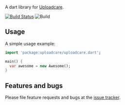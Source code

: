 A dart library for [Uploadcare](https://uploadcare.com/).

[![Build Status](https://travis-ci.com/amondnet/uploadcare.dart.svg?branch=master)](https://travis-ci.com/amondnet/uploadcare.dart)
![Build](https://github.com/amondnet/uploadcare.dart/workflows/Build/badge.svg?branch=master)
## Usage

A simple usage example:

```dart
import 'package:uploadcare/uploadcare.dart';

main() {
  var awesome = new Awesome();
}
```

## Features and bugs

Please file feature requests and bugs at the [issue tracker][tracker].

[tracker]: https://github.com/amondnet/uploadcare.dart/issues


